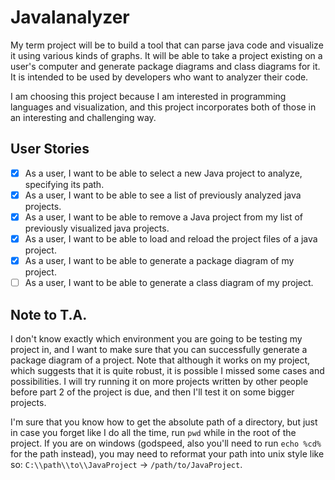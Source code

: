 # Javalanalyzer

My term project will be to build a tool that can parse java code and visualize it using various kinds of graphs. It will be able to take a project existing on a user's computer and generate package diagrams and class diagrams for it. It is intended to be used by developers who want to analyzer their code.

I am choosing this project because I am interested in programming languages and visualization, and this project incorporates both of those in an interesting and challenging way.

## User Stories

- [x] As a user, I want to be able to select a new Java project to analyze, specifying its path.
- [x] As a user, I want to be able to see a list of previously analyzed java projects.
- [x] As a user, I want to be able to remove a Java project from my list of previously visualized java projects.
- [x] As a user, I want to be able to load and reload the project files of a java project.
- [x] As a user, I want to be able to generate a package diagram of my project.
- [ ] As a user, I want to be able to generate a class diagram of my project.

## Note to T.A.

I don't know exactly which environment you are going to be testing my project in, and I want to make sure that you can successfully generate a package diagram of
a project. Note that although it works on my project, which suggests that it is quite robust, it is possible I missed some cases and possibilities. I will try
running it on more projects written by other people before part 2 of the project is due, and then I'll test it on some bigger projects.

I'm sure that you know how to get the absolute path of a directory, but just in case you forget like I do all the time, run `pwd` while in the root of the project.
If you are on windows (godspeed, also you'll need to run `echo %cd%` for the path instead), you may need to reformat your path into unix style like so:
`C:\\path\\to\\JavaProject` -> `/path/to/JavaProject`.
